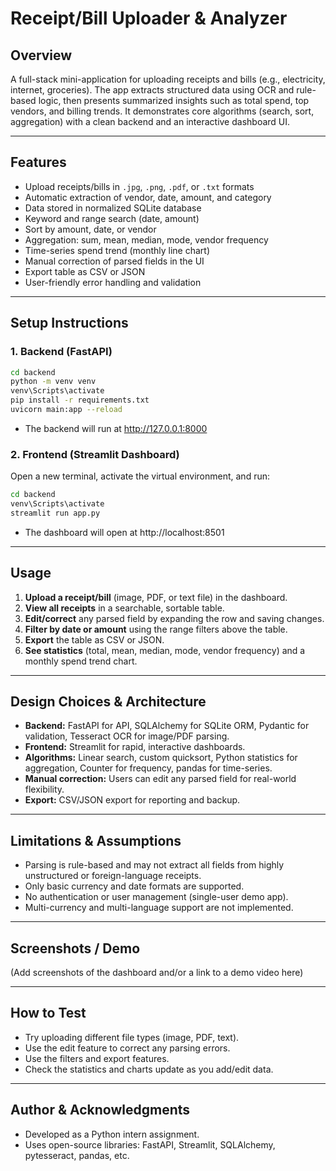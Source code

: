 # Receipt/Bill Uploader & Analyzer

## Overview
A full-stack mini-application for uploading receipts and bills (e.g., electricity, internet, groceries). The app extracts structured data using OCR and rule-based logic, then presents summarized insights such as total spend, top vendors, and billing trends. It demonstrates core algorithms (search, sort, aggregation) with a clean backend and an interactive dashboard UI.

---

## Features
- Upload receipts/bills in `.jpg`, `.png`, `.pdf`, or `.txt` formats
- Automatic extraction of vendor, date, amount, and category
- Data stored in normalized SQLite database
- Keyword and range search (date, amount)
- Sort by amount, date, or vendor
- Aggregation: sum, mean, median, mode, vendor frequency
- Time-series spend trend (monthly line chart)
- Manual correction of parsed fields in the UI
- Export table as CSV or JSON
- User-friendly error handling and validation

---

## Setup Instructions

### 1. Backend (FastAPI)
```bash
cd backend
python -m venv venv
venv\Scripts\activate
pip install -r requirements.txt
uvicorn main:app --reload
```
- The backend will run at http://127.0.0.1:8000

### 2. Frontend (Streamlit Dashboard)
Open a new terminal, activate the virtual environment, and run:
```bash
cd backend
venv\Scripts\activate
streamlit run app.py
```
- The dashboard will open at http://localhost:8501

---

## Usage
1. **Upload a receipt/bill** (image, PDF, or text file) in the dashboard.
2. **View all receipts** in a searchable, sortable table.
3. **Edit/correct** any parsed field by expanding the row and saving changes.
4. **Filter by date or amount** using the range filters above the table.
5. **Export** the table as CSV or JSON.
6. **See statistics** (total, mean, median, mode, vendor frequency) and a monthly spend trend chart.

---

## Design Choices & Architecture
- **Backend:** FastAPI for API, SQLAlchemy for SQLite ORM, Pydantic for validation, Tesseract OCR for image/PDF parsing.
- **Frontend:** Streamlit for rapid, interactive dashboards.
- **Algorithms:** Linear search, custom quicksort, Python statistics for aggregation, Counter for frequency, pandas for time-series.
- **Manual correction:** Users can edit any parsed field for real-world flexibility.
- **Export:** CSV/JSON export for reporting and backup.

---

## Limitations & Assumptions
- Parsing is rule-based and may not extract all fields from highly unstructured or foreign-language receipts.
- Only basic currency and date formats are supported.
- No authentication or user management (single-user demo app).
- Multi-currency and multi-language support are not implemented.

---

## Screenshots / Demo
(Add screenshots of the dashboard and/or a link to a demo video here)

---

## How to Test
- Try uploading different file types (image, PDF, text).
- Use the edit feature to correct any parsing errors.
- Use the filters and export features.
- Check the statistics and charts update as you add/edit data.

---

## Author & Acknowledgments
- Developed as a Python intern assignment.
- Uses open-source libraries: FastAPI, Streamlit, SQLAlchemy, pytesseract, pandas, etc. 